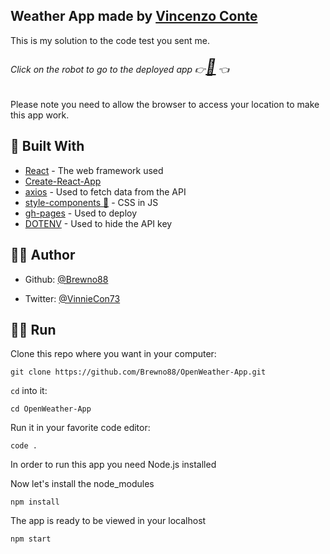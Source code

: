 ## Weather App made by [Vincenzo Conte](https://github.com/Brewno88)

This is my solution to the code test you sent me.

###### Click on the robot to go to the deployed app 👉<span style='font-size: 25px'>[🤖](https://brewno88.github.io/OpenWeather-App/)</span> 👈

Please note you need to allow the browser to access your location to make this app work.

## 🧰 Built With

- [React](https://reactjs.org/) - The web framework used
- [Create-React-App](https://reactjs.org/docs/create-a-new-react-app.html)
- [axios](https://github.com/axios/axios) - Used to fetch data from the API
- [style-components 💅](https://styled-components.com/) - CSS in JS
- [gh-pages](https://pages.github.com/) - Used to deploy
- [DOTENV](https://www.npmjs.com/package/dotenv) - Used to hide the API key

## 🧝‍♂️ Author

- Github: [@Brewno88](https://github.com/Brewno88)

- Twitter: [@VinnieCon73](https://twitter.com/VinnieCon73)

## 🏃‍♂ Run

Clone this repo where you want in your computer:

```
git clone https://github.com/Brewno88/OpenWeather-App.git
```

`cd` into it:

```
cd OpenWeather-App
```

Run it in your favorite code editor:

```
code .
```

In order to run this app you need Node.js installed

Now let's install the node_modules

```
npm install
```

The app is ready to be viewed in your localhost

```
npm start
```
